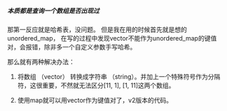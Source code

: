##### 本质都是查询一个数组是否出现过

那第一反应就是哈希表，没问题。
但是我在用的时候首先就是想的unordered_map，
在写的过程中发现vector<int>不能作为unordered_map的键值对，会报错，除非多一个自定义参数手写哈希。

那么就有两种解决办法：
1. 将数组 （vector<int>）  转换成字符串 （string）。并加上一个特殊符号作为分隔符，这很重要，不然就无法区分[11, 1], [1, 11]这两个数组。

2. 使用map就可以用vector作为键值对了，v2版本的代码。